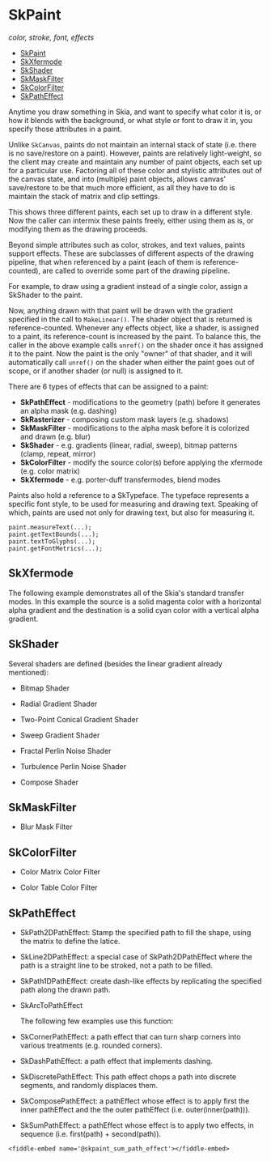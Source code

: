 SkPaint
=======
<span id="top"></span>

*color, stroke, font, effects*

<div class="float">
  <ul>
    <li><a href="#">SkPaint</a></li>
    <li><a href="#SkXfermode">SkXfermode</a></li>
    <li><a href="#SkShader">SkShader</a></li>
    <li><a href="#SkMaskFilter">SkMaskFilter</a></li>
    <li><a href="#SkColorFilter">SkColorFilter</a></li>
    <li><a href="#SkPathEffect">SkPathEffect</a></li>
  </ul>
</div>


Anytime you draw something in Skia, and want to specify what color it
is, or how it blends with the background, or what style or font to
draw it in, you specify those attributes in a paint.

Unlike `SkCanvas`, paints do not maintain an internal stack of state
(i.e. there is no save/restore on a paint). However, paints are
relatively light-weight, so the client may create and maintain any
number of paint objects, each set up for a particular use. Factoring
all of these color and stylistic attributes out of the canvas state,
and into (multiple) paint objects, allows canvas' save/restore to be
that much more efficient, as all they have to do is maintain the stack
of matrix and clip settings.

<fiddle-embed name='@skpaint_skia'></fiddle-embed>

This shows three different paints, each set up to draw in a different
style. Now the caller can intermix these paints freely, either using
them as is, or modifying them as the drawing proceeds.

<fiddle-embed name='@skpaint_mix'></fiddle-embed>

Beyond simple attributes such as color, strokes, and text values,
paints support effects. These are subclasses of different aspects of
the drawing pipeline, that when referenced by a paint (each of them is
reference-counted), are called to override some part of the drawing
pipeline.

For example, to draw using a gradient instead of a single color,
assign a SkShader to the paint.

<fiddle-embed name='@skpaint_shader'></fiddle-embed>

Now, anything drawn with that paint will be drawn with the gradient
specified in the call to `MakeLinear()`. The shader object that is
returned is reference-counted. Whenever any effects object, like a
shader, is assigned to a paint, its reference-count is increased by
the paint. To balance this, the caller in the above example calls
`unref()` on the shader once it has assigned it to the paint. Now the
paint is the only "owner" of that shader, and it will automatically
call `unref()` on the shader when either the paint goes out of scope, or
if another shader (or null) is assigned to it.

There are 6 types of effects that can be assigned to a paint:

*   **SkPathEffect** - modifications to the geometry (path) before it
    generates an alpha mask (e.g. dashing)
*   **SkRasterizer** - composing custom mask layers (e.g. shadows)
*   **SkMaskFilter** - modifications to the alpha mask before it is
    colorized and drawn (e.g. blur)
*   **SkShader** - e.g. gradients (linear, radial, sweep), bitmap patterns
    (clamp, repeat, mirror)
*   **SkColorFilter** - modify the source color(s) before applying the
    xfermode (e.g. color matrix)
*   **SkXfermode** - e.g. porter-duff transfermodes, blend modes

Paints also hold a reference to a SkTypeface. The typeface represents
a specific font style, to be used for measuring and drawing
text. Speaking of which, paints are used not only for drawing text,
but also for measuring it.

<!--?prettify lang=cc?-->

    paint.measureText(...);
    paint.getTextBounds(...);
    paint.textToGlyphs(...);
    paint.getFontMetrics(...);

<span id="SkXfermode"></span>

SkXfermode
----------

The following example demonstrates all of the Skia's standard transfer
modes.  In this example the source is a solid magenta color with a
horizontal alpha gradient and the destination is a solid cyan color
with a vertical alpha gradient.

<fiddle-embed name='@skpaint_xfer'></fiddle-embed>

<span id="SkShader"></span>

SkShader
--------

Several shaders are defined (besides the linear gradient already mentioned):

*   Bitmap Shader

    <fiddle-embed name='@skpaint_bitmap_shader'></fiddle-embed>

*   Radial Gradient Shader

    <fiddle-embed name='@skpaint_radial'></fiddle-embed>

*  Two-Point Conical Gradient Shader

    <fiddle-embed name='@skpaint_2pt'></fiddle-embed>


*   Sweep Gradient Shader

    <fiddle-embed name='@skpaint_sweep'></fiddle-embed>

*   Fractal Perlin Noise Shader

    <fiddle-embed name='@skpaint_perlin'></fiddle-embed>

*   Turbulence Perlin Noise Shader

    <fiddle-embed name='@skpaint_turb'></fiddle-embed>

*   Compose Shader

    <fiddle-embed name='@skpaint_compose_shader'></fiddle-embed>


<span id="SkMaskFilter"></span>

SkMaskFilter
------------

*   Blur Mask Filter

    <fiddle-embed name='@skpaint_blur_mask_filter'></fiddle-embed>


<span id="SkColorFilter"></span>

SkColorFilter
-------------

*   Color Matrix Color Filter

    <fiddle-embed name='@skpaint_matrix_color_filter'></fiddle-embed>

*   Color Table Color Filter

    <fiddle-embed name='@skpaint_color_table_filter'></fiddle-embed>

<span id="SkPathEffect"></span>

SkPathEffect
------------

*   SkPath2DPathEffect: Stamp the specified path to fill the shape,
    using the matrix to define the latice.

    <fiddle-embed name='@skpaint_path_2d_path_effect'></fiddle-embed>

*   SkLine2DPathEffect: a special case of SkPath2DPathEffect where the
    path is a straight line to be stroked, not a path to be filled.

    <fiddle-embed name='@skpaint_line_2d_path_effect'></fiddle-embed>

*   SkPath1DPathEffect: create dash-like effects by replicating the specified path along the drawn path.

    <fiddle-embed name='@skpaint_path_1d_path_effect'></fiddle-embed>

*   SkArcToPathEffect

	The following few examples use this function:

    <fiddle-embed name='@skpaint_arc_to_path_effect'></fiddle-embed>

*   SkCornerPathEffect: a path effect that can turn sharp corners into
    various treatments (e.g. rounded corners).

    <fiddle-embed name='@skpaint_corner_path_effects'></fiddle-embed>

*   SkDashPathEffect:  a path effect that implements dashing.

    <fiddle-embed name='@skpaint_dash_path_effect'></fiddle-embed>

*   SkDiscretePathEffect: This path effect chops a path into discrete
    segments, and randomly displaces them.

    <fiddle-embed name='@skpaint_discrete_path_effect'></fiddle-embed>

*   SkComposePathEffect: a pathEffect whose effect is to apply
    first the inner pathEffect and the the outer pathEffect (i.e.
    outer(inner(path))).

    <fiddle-embed name='@skpaint_compose_path_effect'></fiddle-embed>

*    SkSumPathEffect: a pathEffect whose effect is to apply two effects,
     in sequence (i.e. first(path) + second(path)).

    <fiddle-embed name='@skpaint_sum_path_effect'></fiddle-embed>

